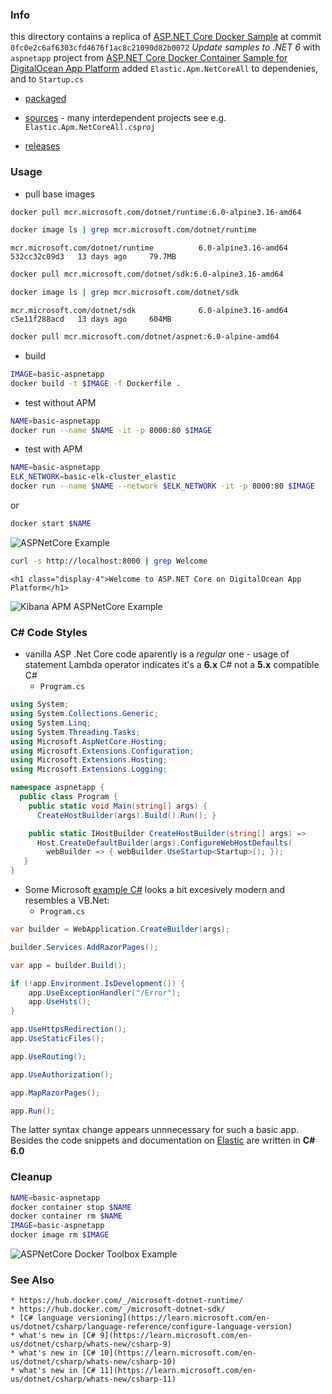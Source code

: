 ### Info

this directory contains a replica of
[ASP.NET Core Docker Sample](https://github.com/dotnet/dotnet-docker/tree/0fc0e2c6af6303cfd4676f1ac8c21090d82b0072) at commit  `0fc0e2c6af6303cfd4676f1ac8c21090d82b0072` *Update samples to .NET 6*  with `aspnetapp` project from 
[ASP.NET Core Docker Container Sample for DigitalOcean App Platform](https://github.com/creativefisher/aspnetcoresample) added `Elastic.Apm.NetCoreAll` to dependenies, and to `Startup.cs`

  + [packaged](https://www.nuget.org/packages/Elastic.Apm.NetCoreAll/)

  + [sources](https://github.com/elastic/apm-agent-dotnet) - many interdependent projects see e.g. `Elastic.Apm.NetCoreAll.csproj`

  + [releases](https://github.com/elastic/apm-agent-dotnet/releases)

### Usage

* pull base images

```sh
docker pull mcr.microsoft.com/dotnet/runtime:6.0-alpine3.16-amd64
```

```sh
docker image ls | grep mcr.microsoft.com/dotnet/runtime
```
```text
mcr.microsoft.com/dotnet/runtime          6.0-alpine3.16-amd64    532cc32c09d3   13 days ago     79.7MB
```
```sh
docker pull mcr.microsoft.com/dotnet/sdk:6.0-alpine3.16-amd64
```

```sh
docker image ls | grep mcr.microsoft.com/dotnet/sdk
```
```text
mcr.microsoft.com/dotnet/sdk              6.0-alpine3.16-amd64    c5e11f288acd   13 days ago     604MB
```
```sh
docker pull mcr.microsoft.com/dotnet/aspnet:6.0-alpine-amd64
```
* build
```sh
IMAGE=basic-aspnetapp
docker build -t $IMAGE -f Dockerfile .
```
* test without APM
```sh
NAME=basic-aspnetapp
docker run --name $NAME -it -p 8000:80 $IMAGE
```
* test with APM
```sh
NAME=basic-aspnetapp
ELK_NETWORK=basic-elk-cluster_elastic 
docker run --name $NAME --network $ELK_NETWORK -it -p 8000:80 $IMAGE
```
or
```sh
docker start $NAME
```

![ASPNetCore Example](https://github.com/sergueik/springboot_study/blob/master/basic-aspnetcore/screenshots/capture-aspnetcore.png)


```sh
curl -s http://localhost:8000 | grep Welcome
```
```text
<h1 class="display-4">Welcome to ASP.NET Core on DigitalOcean App Platform</h1>
```


![Kibana APM ASPNetCore Example](https://github.com/sergueik/springboot_study/blob/master/basic-aspnetcore/screenshots/capture-apm-aspnetcore.png)


### C# Code Styles

  * vanilla ASP .Net Core code aparently is a *regular* one - usage of statement Lambda operator indicates it's a __6.x__ C#  not a __5.x__ compatible C#
    + `Program.cs`
```C#
using System;
using System.Collections.Generic;
using System.Linq;
using System.Threading.Tasks;
using Microsoft.AspNetCore.Hosting;
using Microsoft.Extensions.Configuration;
using Microsoft.Extensions.Hosting;
using Microsoft.Extensions.Logging;

namespace aspnetapp {
  public class Program {
    public static void Main(string[] args) {
      CreateHostBuilder(args).Build().Run(); }

    public static IHostBuilder CreateHostBuilder(string[] args) =>
      Host.CreateDefaultBuilder(args).ConfigureWebHostDefaults(
        webBuilder => { webBuilder.UseStartup<Startup>(); });
   }	
}
```

  * Some Microsoft [example C#]() looks a bit excesively modern and resembles a VB.Net:
    + `Program.cs`
```C#
var builder = WebApplication.CreateBuilder(args);

builder.Services.AddRazorPages();

var app = builder.Build();

if (!app.Environment.IsDevelopment()) {
    app.UseExceptionHandler("/Error");
    app.UseHsts();
}

app.UseHttpsRedirection();
app.UseStaticFiles();

app.UseRouting();

app.UseAuthorization();

app.MapRazorPages();

app.Run();
```
The latter syntax change appears unnnecessary for such a basic app.
Besides the code snippets and documentation on [Elastic](https://github.com/elastic/apm-agent-dotnet/blob/main/docs/setup-asp-net-core.asciidoc) are written in __C# 6.0__

### Cleanup
```sh
NAME=basic-aspnetapp
docker container stop $NAME
docker container rm $NAME
IMAGE=basic-aspnetapp
docker image rm $IMAGE
```

![ASPNetCore Docker Toolbox Example](https://github.com/sergueik/springboot_study/blob/master/basic-aspnetcore/screenshots/capture-aspnetcore-docker-toolbox.png)


### See Also

    * https://hub.docker.com/_/microsoft-dotnet-runtime/
    * https://hub.docker.com/_/microsoft-dotnet-sdk/
    * [C# language versioning](https://learn.microsoft.com/en-us/dotnet/csharp/language-reference/configure-language-version)
    * what's new in [C# 9](https://learn.microsoft.com/en-us/dotnet/csharp/whats-new/csharp-9)
    * what's new in [C# 10](https://learn.microsoft.com/en-us/dotnet/csharp/whats-new/csharp-10)
    * what's new in [C# 11](https://learn.microsoft.com/en-us/dotnet/csharp/whats-new/csharp-11)
